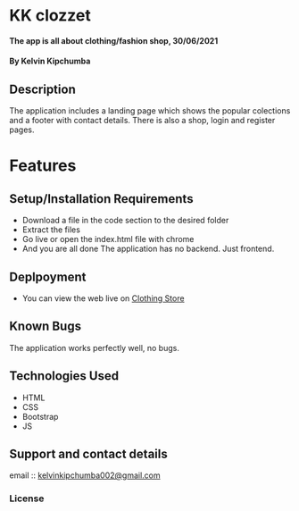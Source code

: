 # KK clozzet
#### The app is all about clothing/fashion shop, 30/06/2021
#### **By Kelvin Kipchumba**
## Description
The application includes a  landing page which shows the popular colections and a footer with contact details. 
There is also a shop, login and register pages.

# Features

## Setup/Installation Requirements
* Download a file in the code section to the desired folder
* Extract the files
* Go live or open the index.html file with chrome
* And you are all done
The application has no backend. Just frontend.

## Deplpoyment
* You can view the web live on [Clothing Store](https://k-koech.github.io/clothing-store/)

## Known Bugs
The application works perfectly well, no bugs.

## Technologies Used
- HTML
- CSS 
- Bootstrap
- JS

## Support and contact details
email :: kelvinkipchumba002@gmail.com

### License
